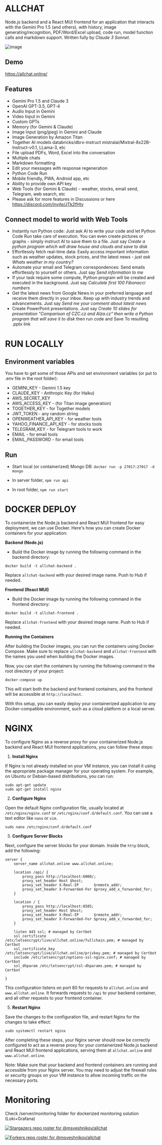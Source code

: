 # ALLCHAT

Node.js backend and a React MUI frontend for an application that interacts with the Gemini Pro 1.5 (and others), with history, image generating/recognition, PDF/Word/Excel upload, code run, model function calls and markdown support. Written fully by _Claude 3 Sonnet_.

![image](https://github.com/msveshnikov/allchat/assets/8682996/42b2e4f2-b91b-4712-8ef2-630ebb8919e9)

## Demo

https://allchat.online/

## Features

-   Gemini Pro 1.5 and Claude 3
-   OpenAI GPT-3.5, GPT-4
-   Audio Input in Gemini
-   Video Input in Gemini
-   Custom GPTs
-   Memory (for Gemini & Claude)
-   Image Input (png/jpeg) in Gemini and Claude
-   Image Generation by Amazon Titan
-   Together AI models databricks/dbrx-instruct mistralai/Mixtral-8x22B-Instruct-v0.1, LLama-3, etc
-   File upload PDFs, Word, Excel into the conversation
-   Multiple chats
-   Markdown formatting
-   Edit your messages with response regeneration
-   Python Code Run
-   Mobile friendly, PWA, Android app, etc
-   Ability to provide own API key
-   Web Tools (for Gemini & Claude) - weather, stocks, email send, Telegram, web search, etc
-   Please ask for more features in Discussions or here https://discord.com/invite/JTk2fHtv

## Connect model to world with Web Tools

-   Instantly run Python code: Just ask AI to write your code and let Python Code Run take care of execution. You can even create pictures or graphs - simply instruct AI to save them to a file. Just say _Create a python program which will draw house and clouds and save to disk_
-   Effortlessly fetch real-time data: Easily access important information such as weather updates, stock prices, and the latest news - _just ask Whats weather in my country?_
-   Automate your email and Telegram correspondences: Send emails effortlessly to yourself or others. Just say _Send information to me_
-   If your task require some compute, Python program will be created and executed in the background. Just say _Calculate first 100 Fibonacci numbers_
-   Get the latest news from Google News in your preferred language and receive them directly in your inbox. Keep up with industry trends and advancements. Just say _Send me your comment about latest news_
-   Create PowerPoint presentations. Just say _Create 10 slides for presentation "Comparison of CZC.cz and Alza.cz" then write a Python program that will save it to disk_ then run code and Save To resulting .pptx link

# RUN LOCALLY

## Environment variables

You have to get some of those APIs and set environment variables (or put to .env file in the root folder):

-   GEMINI_KEY - Gemini 1.5 key
-   CLAUDE_KEY - Anthropic Key (for Haiku)
-   AWS_SECRET_KEY
-   AWS_ACCESS_KEY - (for Titan image generation)
-   TOGETHER_KEY - for Together models
-   JWT_TOKEN - any random string
-   OPENWEATHER_API_KEY - for weather tools
-   YAHOO_FINANCE_API_KEY - for stocks tools
-   TELEGRAM_KEY - for Telegram tools to work
-   EMAIL - for email tools
-   EMAIL_PASSWORD - for email tools

## Run

-   Start local (or containerized) Mongo DB: `docker run -p 27017:27017 -d mongo`

-   In server folder, `npm run api`

-   In root folder, `npm run start`

# DOCKER DEPLOY

To containerize the Node.js backend and React MUI frontend for easy deployment, we can use Docker. Here's how you can create Docker containers for your application:

**Backend (Node.js)**

-   Build the Docker image by running the following command in the backend directory:

```
docker build -t allchat-backend .
```

Replace `allchat-backend` with your desired image name. Push to Hub if needed.

**Frontend (React MUI)**

-   Build the Docker image by running the following command in the frontend directory:

```
docker build -t allchat-frontend .
```

Replace `allchat-frontend` with your desired image name. Push to Hub if needed.

**Running the Containers**

After building the Docker images, you can run the containers using Docker Compose.
Make sure to replace `allchat-backend` and `allchat-frontend` with the names you used when building the Docker images.

Now, you can start the containers by running the following command in the root directory of your project:

```
docker-compose up
```

This will start both the backend and frontend containers, and the frontend will be accessible at `http://localhost`.

With this setup, you can easily deploy your containerized application to any Docker-compatible environment, such as a cloud platform or a local server.

# NGINX

To configure Nginx as a reverse proxy for your containerized Node.js backend and React MUI frontend applications, you can follow these steps:

1. **Install Nginx**

If Nginx is not already installed on your VM instance, you can install it using the appropriate package manager for your operating system. For example, on Ubuntu or Debian-based distributions, you can run:

```
sudo apt-get update
sudo apt-get install nginx
```

2. **Configure Nginx**

Open the default Nginx configuration file, usually located at `/etc/nginx/nginx.conf` or `/etc/nginx/conf.d/default.conf`. You can use a text editor like `nano` or `vim`.

```
sudo nano /etc/nginx/conf.d/default.conf
```

3. **Configure Server Blocks**

Next, configure the server blocks for your domain. Inside the `http` block, add the following:

```nginx
server {
    server_name allchat.online www.allchat.online;

    location /api/ {
        proxy_pass http://localhost:6000/;
        proxy_set_header Host $host;
        proxy_set_header X-Real-IP       $remote_addr;
        proxy_set_header X-Forwarded-For $proxy_add_x_forwarded_for;
    }

    location / {
        proxy_pass http://localhost:8585;
        proxy_set_header Host $host;
	    proxy_set_header X-Real-IP       $remote_addr;
	    proxy_set_header X-Forwarded-For $proxy_add_x_forwarded_for;
    }

    listen 443 ssl; # managed by Certbot
    ssl_certificate /etc/letsencrypt/live/allchat.online/fullchain.pem; # managed by Certbot
    ssl_certificate_key /etc/letsencrypt/live/allchat.online/privkey.pem; # managed by Certbot
    include /etc/letsencrypt/options-ssl-nginx.conf; # managed by Certbot
    ssl_dhparam /etc/letsencrypt/ssl-dhparams.pem; # managed by Certbot

}

```

This configuration listens on port 80 for requests to `allchat.online` and `www.allchat.online`. It forwards requests to `/api` to your backend container, and all other requests to your frontend container.

5. **Restart Nginx**

Save the changes to the configuration file, and restart Nginx for the changes to take effect:

```
sudo systemctl restart nginx
```

After completing these steps, your Nginx server should now be correctly configured to act as a reverse proxy for your containerized Node.js backend and React MUI frontend applications, serving them at `allchat.online` and `www.allchat.online`.

Note: Make sure that your backend and frontend containers are running and accessible from your Nginx server. You may need to adjust the firewall rules or security groups on your VM instance to allow incoming traffic on the necessary ports.

# Monitoring

Check /server/monitoring folder for dockerized monitoring solution (Loki+Grafana)

[![Stargazers repo roster for @msveshnikov/allchat](https://reporoster.com/stars/msveshnikov/allchat)](https://github.com/msveshnikov/allchat/stargazers)

[![Forkers repo roster for @msveshnikov/allchat](https://reporoster.com/forks/msveshnikov/allchat)](https://github.com/msveshnikov/allchat/network/members)
